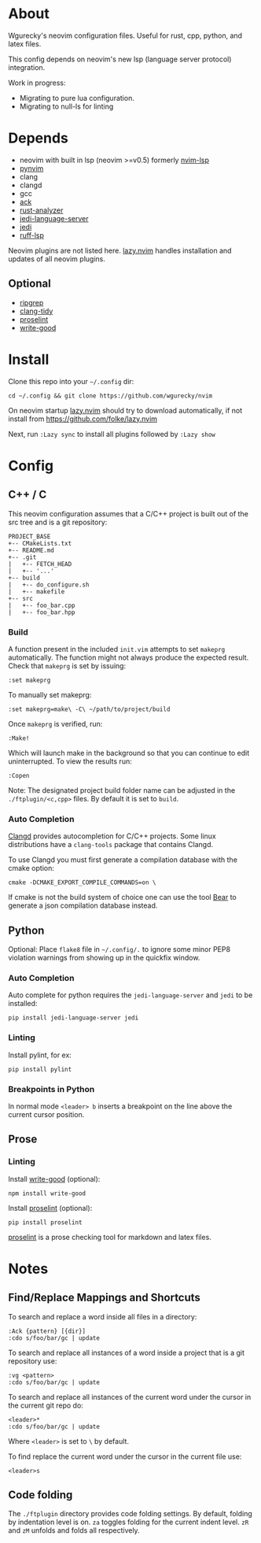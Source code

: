 About
=====

Wgurecky's neovim configuration files.  Useful for rust, cpp, python, and latex files.

This config depends on neovim's new lsp (language server protocol) integration.

Work in progress:

- Migrating to pure lua configuration.
- Migrating to null-ls for linting


Depends
=======

- neovim with built in lsp (neovim >=v0.5) formerly [nvim-lsp]
- [pynvim]
- clang
- clangd
- gcc
- [ack]
- [rust-analyzer]
- [jedi-language-server]
- [jedi]
- [ruff-lsp]

Neovim plugins are not listed here.  [lazy.nvim] handles installation and updates of all neovim plugins.

[lazy.nvim]: https://github.com/folke/lazy.nvim
[nvim-lsp]: https://github.com/neovim/nvim-lsp
[pynvim]: https://github.com/neovim/pynvim
[ack]: https://beyondgrep.com/
[jedi]: https://github.com/davidhalter/jedi
[ruff-lsp]: https://github.com/astral-sh/ruff-lsp
[jedi-language-server]: https://github.com/pappasam/jedi-language-server
[rust-analyzer]: https://rust-analyzer.github.io/

Optional
---------

- [ripgrep]
- [clang-tidy]
- [proselint]
- [write-good]

[ripgrep]: https://github.com/BurntSushi/ripgrep
[clang-tidy]: https://clang.llvm.org/extra/clang-tidy/


Install
=====

Clone this repo into your `~/.config` dir:

    cd ~/.config && git clone https://github.com/wgurecky/nvim

On neovim startup [lazy.nvim] should try to download automatically, if not install from https://github.com/folke/lazy.nvim

Next, run `:Lazy sync` to install all plugins followed by `:Lazy show`


Config
=======

C++ / C
-------

This neovim configuration assumes that a C/C++ project is built out of the src tree and is a git repository:

```
PROJECT_BASE
+-- CMakeLists.txt
+-- README.md
+-- .git
|   +-- FETCH_HEAD
|   +-- '...'
+-- build
|   +-- do_configure.sh
|   +-- makefile
+-- src
|   +-- foo_bar.cpp
|   +-- foo_bar.hpp
```

### Build

A function present in the included `init.vim` attempts to set `makeprg` automatically.  The function might not always produce the expected result.  Check that `makeprg` is set by issuing:

    :set makeprg

To manually set makeprg:

    :set makeprg=make\ -C\ ~/path/to/project/build

Once `makeprg` is verified, run:

    :Make!

Which will launch make in the background so that you can continue to edit uninterrupted.  To view the results run:

    :Copen

Note: The designated project build folder name can be adjusted in the `./ftplugin/<c,cpp>` files.  By default it is set to `build`.


### Auto Completion

[Clangd] provides autocompletion for C/C++ projects.  Some linux distributions have a `clang-tools` package that contains Clangd.

To use Clangd you must first generate a compilation database with the cmake option:

    cmake -DCMAKE_EXPORT_COMPILE_COMMANDS=on \

If cmake is not the build system of choice one can use the tool [Bear] to generate a json compilation database instead.

[Bear]: https://github.com/rizsotto/Bear
[Clangd]: https://clang.llvm.org/extra/clangd.html

Python
------

Optional:
Place `flake8` file in `~/.config/.` to ignore some minor PEP8 violation warnings from showing up in the quickfix window.

### Auto Completion

Auto complete for python requires the `jedi-language-server` and `jedi` to be installed:

    pip install jedi-language-server jedi

### Linting

Install pylint, for ex:

    pip install pylint

### Breakpoints in Python

In normal mode `<leader> b` inserts a breakpoint on the line above the current cursor position.

Prose
------

### Linting

Install [write-good] (optional):

    npm install write-good

Install [proselint] (optional):

    pip install proselint

[proselint] is a prose checking tool for markdown and latex files.

[proselint]: https://github.com/amperser/proselint
[write-good]: https://github.com/btford/write-good

Notes
=====

Find/Replace Mappings and Shortcuts
-----------------------------------

To search and replace a word inside all files in a directory:

    :Ack {pattern} [{dir}]
    :cdo s/foo/bar/gc | update

To search and replace all instances of a word inside a project that is a git repository use:

    :vg <pattern>
    :cdo s/foo/bar/gc | update

To search and replace all instances of the current word under the cursor in the current git repo do:

    <leader>*
    :cdo s/foo/bar/gc | update

Where `<leader>` is set to `\` by default.

To find replace the current word under the cursor in the current file use:

    <leader>s

Code folding
------------

The `./ftplugin` directory provides code folding settings.
By default, folding by indentation level is on.  `za` toggles folding for the current indent level.  `zR` and `zM` unfolds and folds all respectively.

